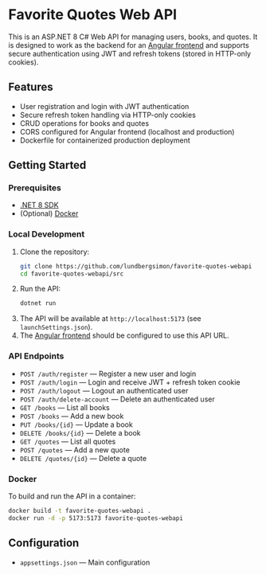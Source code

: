 # Favorite Quotes Web API

This is an ASP.NET 8 C# Web API for managing users, books, and quotes. It is designed to work as the backend for an [Angular frontend]("https://github.com/lundbergsimon/favorite-quotes-frontend") and supports secure authentication using JWT and refresh tokens (stored in HTTP-only cookies).

## Features
- User registration and login with JWT authentication
- Secure refresh token handling via HTTP-only cookies
- CRUD operations for books and quotes
- CORS configured for Angular frontend (localhost and production)
- Dockerfile for containerized production deployment

## Getting Started

### Prerequisites
- [.NET 8 SDK](https://dotnet.microsoft.com/en-us/download/dotnet/8.0)
- (Optional) [Docker](https://www.docker.com/)

### Local Development
1. Clone the repository:
   ```sh
   git clone https://github.com/lundbergsimon/favorite-quotes-webapi
   cd favorite-quotes-webapi/src
   ```
2. Run the API:
   ```sh
   dotnet run
   ```
3. The API will be available at `http://localhost:5173` (see `launchSettings.json`).
4. The [Angular frontend]("https://github.com/lundbergsimon/favorite-quotes-frontend") should be configured to use this API URL.

### API Endpoints
- `POST /auth/register` — Register a new user and login
- `POST /auth/login` — Login and receive JWT + refresh token cookie
- `POST /auth/logout` — Logout an authenticated user
- `POST /auth/delete-account` — Delete an authenticated user
- `GET /books` — List all books
- `POST /books` — Add a new book
- `PUT /books/{id}` — Update a book
- `DELETE /books/{id}` — Delete a book
- `GET /quotes` — List all quotes
- `POST /quotes` — Add a new quote
- `DELETE /quotes/{id}` — Delete a quote

### Docker
To build and run the API in a container:
```sh
docker build -t favorite-quotes-webapi .
docker run -d -p 5173:5173 favorite-quotes-webapi
```

## Configuration
- `appsettings.json` — Main configuration
